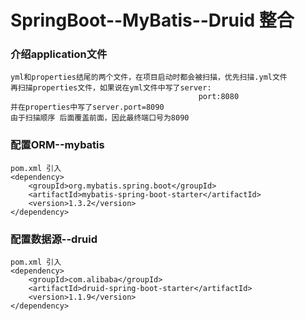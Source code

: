 # SpringBoot--MyBatis--Druid 整合
### 介绍application文件

    yml和properties结尾的两个文件，在项目启动时都会被扫描，优先扫描.yml文件
    再扫描properties文件，如果说在yml文件中写了server:
                                              port:8080
    并在properties中写了server.port=8090 
    由于扫描顺序 后面覆盖前面，因此最终端口号为8090
    
### 配置ORM--mybatis

    pom.xml 引入
    <dependency>
        <groupId>org.mybatis.spring.boot</groupId>
        <artifactId>mybatis-spring-boot-starter</artifactId>
        <version>1.3.2</version>
    </dependency>
    
### 配置数据源--druid 

    pom.xml 引入
    <dependency>
        <groupId>com.alibaba</groupId>
        <artifactId>druid-spring-boot-starter</artifactId>
        <version>1.1.9</version>
    </dependency>
